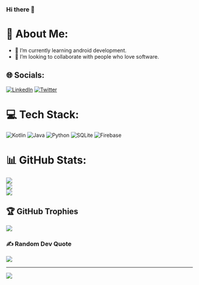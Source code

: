### Hi there 👋

# 💫 About Me:

- 🌱 I’m currently learning android development.
- 👯 I’m looking to collaborate with people who love software.

## 🌐 Socials:
[![LinkedIn](https://img.shields.io/badge/LinkedIn-%230077B5.svg?logo=linkedin&logoColor=white)](https://linkedin.com/in/https://www.linkedin.com/in/emre-sarı-064a851b3) [![Twitter](https://img.shields.io/badge/Twitter-%231DA1F2.svg?logo=Twitter&logoColor=white)](https://twitter.com/@Emresari_kt) 

# 💻 Tech Stack:
![Kotlin](https://img.shields.io/badge/kotlin-%230095D5.svg?style=for-the-badge&logo=kotlin&logoColor=white) ![Java](https://img.shields.io/badge/java-%23ED8B00.svg?style=for-the-badge&logo=java&logoColor=white) ![Python](https://img.shields.io/badge/python-3670A0?style=for-the-badge&logo=python&logoColor=ffdd54) ![SQLite](https://img.shields.io/badge/sqlite-%2307405e.svg?style=for-the-badge&logo=sqlite&logoColor=white) ![Firebase](https://img.shields.io/badge/firebase-%23039BE5.svg?style=for-the-badge&logo=firebase)
# 📊 GitHub Stats:
![](https://github-readme-stats.vercel.app/api?username=Emre-Sari&theme=gotham&hide_border=true&include_all_commits=false&count_private=false)<br/>
![](https://github-readme-streak-stats.herokuapp.com/?user=Emre-Sari&theme=gotham&hide_border=true)<br/>
![](https://github-readme-stats.vercel.app/api/top-langs/?username=Emre-Sari&theme=gotham&hide_border=true&include_all_commits=false&count_private=false&layout=compact)

## 🏆 GitHub Trophies
![](https://github-profile-trophy.vercel.app/?username=Emre-Sari&theme=juicyfresh&no-frame=true&no-bg=false&margin-w=4)

### ✍️ Random Dev Quote
![](https://quotes-github-readme.vercel.app/api?type=vetical&theme=tokyonight)

---
[![](https://visitcount.itsvg.in/api?id=Emre-Sari&icon=6&color=8)](https://visitcount.itsvg.in)




